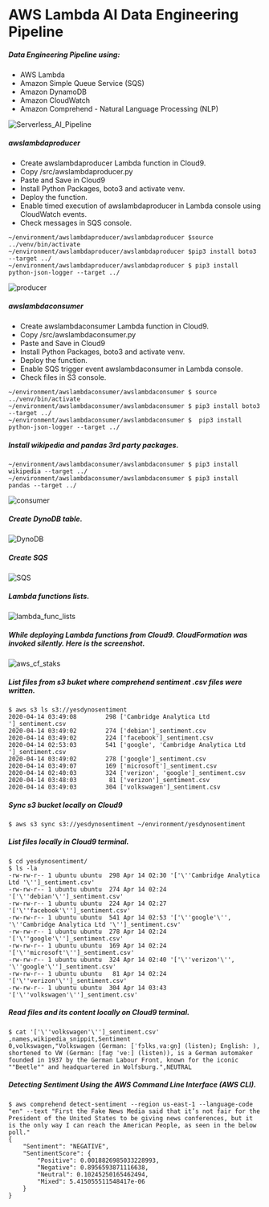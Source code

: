 # AWS Lambda AI Data Engineering Pipeline
##### Data Engineering Pipeline using:  
- AWS Lambda  
- Amazon Simple Queue Service (SQS)   
- Amazon DynamoDB  
- Amazon CloudWatch  
- Amazon Comprehend - Natural Language Processing (NLP)  

![Serverless_AI_Pipeline](img/Serverless_AI_Pipeline.png)

##### awslambdaproducer
* Create awslambdaproducer Lambda function in Cloud9.  
* Copy /src/awslambdaproducer.py  
* Paste and Save in Cloud9  
* Install Python Packages, boto3 and activate venv.
* Deploy the function.    
* Enable timed execution of awslambdaproducer in Lambda console using CloudWatch events.  
* Check messages in SQS console.  

```
~/environment/awslambdaproducer/awslambdaproducer $source ../venv/bin/activate
~/environment/awslambdaproducer/awslambdaproducer $pip3 install boto3 --target ../
~/environment/awslambdaproducer/awslambdaproducer $ pip3 install python-json-logger --target ../
```

![producer](img/producer.png)


##### awslambdaconsumer
* Create awslambdaconsumer Lambda function in Cloud9.  
* Copy /src/awslambdaconsumer.py  
* Paste and Save in Cloud9  
* Install Python Packages, boto3 and activate venv.
* Deploy the function.    
* Enable SQS trigger event awslambdaconsumer in Lambda console.  
* Check files in S3 console.  

```
~/environment/awslambdaconsumer/awslambdaconsumer $ source ../venv/bin/activate
~/environment/awslambdaconsumer/awslambdaconsumer $ pip3 install boto3 --target ../
~/environment/awslambdaconsumer/awslambdaconsumer $  pip3 install python-json-logger --target ../
```
##### Install wikipedia and pandas 3rd party packages. 
```
~/environment/awslambdaconsumer/awslambdaconsumer $ pip3 install wikipedia --target ../  
~/environment/awslambdaconsumer/awslambdaconsumer $ pip3 install pandas --target ../      
```

![consumer](img/consumer.png)

##### Create DynoDB table.
![DynoDB](img/dyno.png)


##### Create SQS 
![SQS](img/sqs.png)


##### Lambda functions lists.
![lambda_func_lists](img/lambda_func.png)


##### While deploying Lambda functions from Cloud9. CloudFormation was invoked silently.  Here is the screenshot.  
![aws_cf_staks](img/aws_cf_staks.png)

##### List files from s3 buket where comprehend sentiment .csv files were written.
```
$ aws s3 ls s3://yesdynosentiment
2020-04-14 03:49:08        298 ['Cambridge Analytica Ltd ']_sentiment.csv
2020-04-14 03:49:02        274 ['debian']_sentiment.csv
2020-04-14 03:49:02        224 ['facebook']_sentiment.csv
2020-04-14 02:53:03        541 ['google', 'Cambridge Analytica Ltd ']_sentiment.csv
2020-04-14 03:49:02        278 ['google']_sentiment.csv
2020-04-14 03:49:07        169 ['microsoft']_sentiment.csv
2020-04-14 02:40:03        324 ['verizon', 'google']_sentiment.csv
2020-04-14 03:48:03         81 ['verizon']_sentiment.csv
2020-04-14 03:49:03        304 ['volkswagen']_sentiment.csv
```

##### Sync s3 bucket locally on Cloud9
```
$ aws s3 sync s3://yesdynosentiment ~/environment/yesdynosentiment
```

##### List files locally in Cloud9 terminal.
```
$ cd yesdynosentiment/
$ ls -la
-rw-rw-r-- 1 ubuntu ubuntu  298 Apr 14 02:30 '['\''Cambridge Analytica Ltd '\'']_sentiment.csv'
-rw-rw-r-- 1 ubuntu ubuntu  274 Apr 14 02:24 '['\''debian'\'']_sentiment.csv'
-rw-rw-r-- 1 ubuntu ubuntu  224 Apr 14 02:27 '['\''facebook'\'']_sentiment.csv'
-rw-rw-r-- 1 ubuntu ubuntu  541 Apr 14 02:53 '['\''google'\'', '\''Cambridge Analytica Ltd '\'']_sentiment.csv'
-rw-rw-r-- 1 ubuntu ubuntu  278 Apr 14 02:24 '['\''google'\'']_sentiment.csv'
-rw-rw-r-- 1 ubuntu ubuntu  169 Apr 14 02:24 '['\''microsoft'\'']_sentiment.csv'
-rw-rw-r-- 1 ubuntu ubuntu  324 Apr 14 02:40 '['\''verizon'\'', '\''google'\'']_sentiment.csv'
-rw-rw-r-- 1 ubuntu ubuntu   81 Apr 14 02:24 '['\''verizon'\'']_sentiment.csv'
-rw-rw-r-- 1 ubuntu ubuntu  304 Apr 14 03:43 '['\''volkswagen'\'']_sentiment.csv'
```
##### Read files and its content locally on Cloud9 terminal.
```
$ cat '['\''volkswagen'\'']_sentiment.csv'
,names,wikipedia_snippit,Sentiment
0,volkswagen,"Volkswagen (German: [ˈfɔlksˌvaːɡn̩] (listen); English: ), shortened to VW (German: [faʊ̯ ˈveː] (listen)), is a German automaker founded in 1937 by the German Labour Front, known for the iconic ""Beetle"" and headquartered in Wolfsburg.",NEUTRAL
```

##### Detecting Sentiment Using the AWS Command Line Interface (AWS CLI).  
```
$ aws comprehend detect-sentiment --region us-east-1 --language-code "en" --text "First the Fake News Media said that it’s not fair for the President of the United States to be giving news conferences, but it is the only way I can reach the American People, as seen in the below poll."
{
    "Sentiment": "NEGATIVE",
    "SentimentScore": {
        "Positive": 0.0018826985033228993,
        "Negative": 0.8956593871116638,
        "Neutral": 0.10245250165462494,
        "Mixed": 5.415055511548417e-06
    }
}
```
